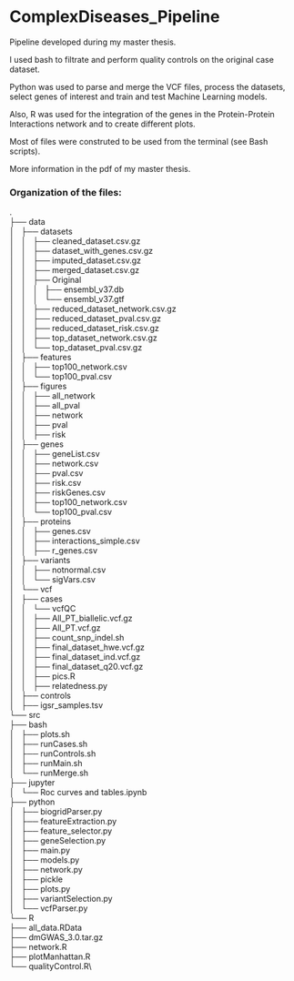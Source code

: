 # ComplexDiseases_Pipeline

Pipeline developed during my master thesis.

I used bash to filtrate and perform quality controls on the original case dataset.

Python was used to parse and merge the VCF files, process the datasets, select genes of interest and train and test Machine Learning models.

Also, R was used for the integration of the genes in the Protein-Protein Interactions network and to create different plots.

Most of files were construted to be used from the terminal (see Bash scripts).

More information in the pdf of my master thesis.

### Organization of the files:

.\
├── data\
│   ├── datasets\
│   │   ├── cleaned_dataset.csv.gz\
│   │   ├── dataset_with_genes.csv.gz\
│   │   ├── imputed_dataset.csv.gz\
│   │   ├── merged_dataset.csv.gz\
│   │   ├── Original\
│   │   │   ├── ensembl_v37.db\
│   │   │   └── ensembl_v37.gtf\
│   │   ├── reduced_dataset_network.csv.gz\
│   │   ├── reduced_dataset_pval.csv.gz\
│   │   ├── reduced_dataset_risk.csv.gz\
│   │   ├── top_dataset_network.csv.gz\
│   │   └── top_dataset_pval.csv.gz\
│   ├── features\
│   │   ├── top100_network.csv\
│   │   └── top100_pval.csv\
│   ├── figures\
│   │   ├── all_network\
│   │   ├── all_pval\
│   │   ├── network\
│   │   ├── pval\
│   │   ├── risk\
│   ├── genes\
│   │   ├── geneList.csv\
│   │   ├── network.csv\
│   │   ├── pval.csv\
│   │   ├── risk.csv\
│   │   ├── riskGenes.csv\
│   │   ├── top100_network.csv\
│   │   └── top100_pval.csv\
│   ├── proteins\
│   │   ├── genes.csv\
│   │   ├── interactions_simple.csv\
│   │   ├── r_genes.csv\
│   ├── variants\
│   │   ├── notnormal.csv\
│   │   └── sigVars.csv\
│   └── vcf\
│       ├── cases\
│       │   └── vcfQC\
│       │       ├── All_PT_biallelic.vcf.gz\
│       │       ├── All_PT.vcf.gz\
│       │       ├── count_snp_indel.sh\
│       │       ├── final_dataset_hwe.vcf.gz\
│       │       ├── final_dataset_ind.vcf.gz\
│       │       ├── final_dataset_q20.vcf.gz\
│       │       ├── pics.R\
│       │       ├── relatedness.py\
│       ├── controls\
│       ├── igsr_samples.tsv\
└── src\
    ├── bash\
    │   ├── plots.sh\
    │   ├── runCases.sh\
    │   ├── runControls.sh\
    │   ├── runMain.sh\
    │   └── runMerge.sh\
    ├── jupyter\
    │   └── Roc curves and tables.ipynb\
    ├── python\
    │   ├── biogridParser.py\
    │   ├── featureExtraction.py\
    │   ├── feature_selector.py\
    │   ├── geneSelection.py\
    │   ├── main.py\
    │   ├── models.py\
    │   ├── network.py\
    │   ├── pickle\
    │   ├── plots.py\
    │   ├── variantSelection.py\
    │   └── vcfParser.py\
    └── R\
        ├── all_data.RData\
        ├── dmGWAS_3.0.tar.gz\
        ├── network.R\
        ├── plotManhattan.R\
        └── qualityControl.R\

